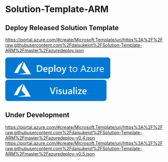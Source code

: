 # Solution-Template-ARM

## Deploy Released Solution Template

<https://portal.azure.com/#create/Microsoft.Template/uri/https%3A%2F%2Fraw.githubusercontent.com%2Fdaisukeiot%2FSolution-Template-ARM%2Fmaster%2Fazuredeploy.json>


[![Deploy To Azure](https://raw.githubusercontent.com/Azure/azure-quickstart-templates/master/1-CONTRIBUTION-GUIDE/images/deploytoazure.svg?sanitize=true)](https://portal.azure.com/#create/Microsoft.Template/uri/https%3A%2F%2Fraw.githubusercontent.com%2Fdaisukeiot%2FSolution-Template-ARM%2Fmaster%2Fazuredeploy.json)
[![Visualize](https://raw.githubusercontent.com/Azure/azure-quickstart-templates/master/1-CONTRIBUTION-GUIDE/images/visualizebutton.svg?sanitize=true)](http://armviz.io/#/?load=https%3A%2F%2Fraw.githubusercontent.com%2Fdaisukeiot%2FSolution-Template-ARM%2Fmaster%2Fazuredeploy.json)

## Under Development

<https://portal.azure.com/#create/Microsoft.Template/uri/https%3A%2F%2Fraw.githubusercontent.com%2Fdaisukeiot%2FSolution-Template-ARM%2Fmaster%2Fazuredeploy-v0.4.json>
<https://portal.azure.com/#create/Microsoft.Template/uri/https%3A%2F%2Fraw.githubusercontent.com%2Fdaisukeiot%2FSolution-Template-ARM%2Fmaster%2Fazuredeploy-v0.5.json>
